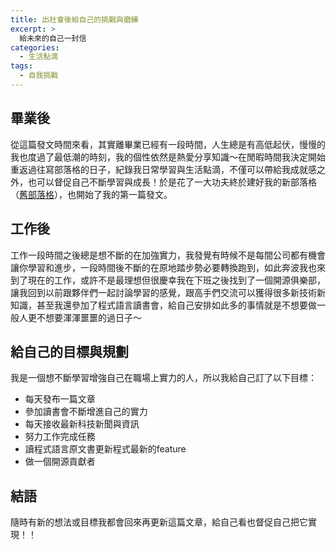 ```yaml
---
title: 出社會後給自己的挑戰與磨練
excerpt: >
  給未來的自己一封信
categories:
  - 生活點滴
tags:
  - 自我挑戰
---
```

## 畢業後

從這篇發文時間來看，其實離畢業已經有一段時間，人生總是有高低起伏，慢慢的我也度過了最低潮的時刻，我的個性依然是熱愛分享知識～在閒暇時間我決定開始重返過往寫部落格的日子，紀錄我日常學習與生活點滴，不僅可以帶給我成就感之外，也可以督促自己不斷學習與成長！於是花了一大功夫終於建好我的新部落格（[舊部落格](http://clementyan.blogspot.com/)），也開始了我的第一篇發文。

## 工作後
工作一段時間之後總是想不斷的在加強實力，我發覺有時候不是每間公司都有機會讓你學習和進步，一段時間後不斷的在原地踏步勢必要轉換跑到，如此奔波我也來到了現在的工作，或許不是最理想但很慶幸我在下班之後找到了一個開源俱樂部，讓我回到以前跟夥伴們一起討論學習的感覺，跟高手們交流可以獲得很多新技術新知識，甚至我還參加了程式語言讀書會，給自己安排如此多的事情就是不想要做一般人更不想要渾渾噩噩的過日子～

## 給自己的目標與規劃
我是一個想不斷學習增強自己在職場上實力的人，所以我給自己訂了以下目標：
* 每天發布一篇文章
* 參加讀書會不斷增進自己的實力
* 每天接收最新科技新聞與資訊
* 努力工作完成任務
* 讀程式語言原文書更新程式最新的feature
* 做一個開源貢獻者

## 結語
隨時有新的想法或目標我都會回來再更新這篇文章，給自己看也督促自己把它實現！！